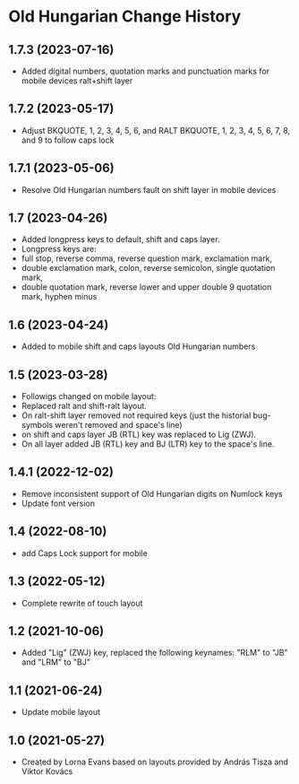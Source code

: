 Old Hungarian Change History
====================
1.7.3 (2023-07-16)
------------------
* Added digital numbers, quotation marks and punctuation marks for mobile devices ralt+shift layer

1.7.2 (2023-05-17)
-----------------
* Adjust BKQUOTE, 1, 2, 3, 4, 5, 6, and RALT BKQUOTE, 1, 2, 3, 4, 5, 6, 7, 8, and 9 to follow caps lock

1.7.1 (2023-05-06)
-----------------
* Resolve Old Hungarian numbers fault on shift layer in mobile devices

1.7 (2023-04-26)
-----------------
* Added longpress keys to default, shift and caps layer.
* Longpress keys are:
* full stop, reverse comma, reverse question mark, exclamation mark,
* double exclamation mark, colon, reverse semicolon, single quotation mark,
* double quotation mark, reverse lower and upper double 9 quotation mark, hyphen minus 

1.6 (2023-04-24)
-----------------
* Added to mobile shift and caps layouts Old Hungarian numbers

1.5 (2023-03-28)
-----------------
* Followigs changed on mobile layout:
* Replaced ralt and shift-ralt layout.
* On ralt-shift layer removed not required keys (just the historial bug-symbols weren't removed and space's line)
* on shift and caps layer JB (RTL) key was replaced to Lig (ZWJ).
* On all layer added JB (RTL) key and BJ (LTR) key to the space's line.

1.4.1 (2022-12-02)
----------------
* Remove inconsistent support of Old Hungarian digits on Numlock keys
* Update font version

1.4 (2022-08-10)
----------------
* add Caps Lock support for mobile

1.3 (2022-05-12)
----------------
* Complete rewrite of touch layout

1.2 (2021-10-06)
----------------
* Added "Lig" (ZWJ) key, replaced the following keynames: "RLM" to "JB" and "LRM" to "BJ"

1.1 (2021-06-24)
----------------
* Update mobile layout

1.0 (2021-05-27)
----------------
* Created by Lorna Evans based on layouts provided by András Tisza and Viktor Kovács
